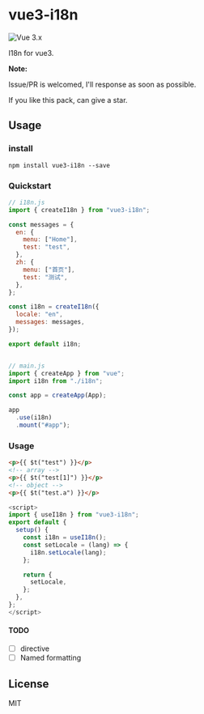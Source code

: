 # vue3-i18n

![Vue 3.x](https://img.shields.io/badge/vue-3.x-green.svg "Vue 3 Compatible")

I18n for vue3.

**Note:**

Issue/PR is welcomed, I'll response as soon as possible.

If you like this pack, can give a star.

## Usage

### install
`npm install vue3-i18n --save`

### Quickstart
```javascript
// i18n.js 
import { createI18n } from "vue3-i18n";

const messages = {
  en: {
    menu: ["Home"],
    test: "test",
  },
  zh: {
    menu: ["首页"],
    test: "测试",
  },
};

const i18n = createI18n({
  locale: "en",
  messages: messages,
});

export default i18n;
```
```javascript

// main.js
import { createApp } from "vue";
import i18n from "./i18n";

const app = createApp(App);

app
  .use(i18n)
  .mount("#app");
```

### Usage

```html
<p>{{ $t("test") }}</p>
<!-- array -->
<p>{{ $t("test[1]") }}</p>
<!-- object -->
<p>{{ $t("test.a") }}</p>
```

```javascript
<script>
import { useI18n } from "vue3-i18n";
export default {
  setup() {
    const i18n = useI18n();
    const setLocale = (lang) => {
      i18n.setLocale(lang);
    };

    return {
      setLocale,
    };
  },
};
</script>
```

#### TODO
- [ ] directive
- [ ] Named formatting

## License
MIT
